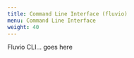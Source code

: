 ```yaml
---
title: Command Line Interface (fluvio)
menu: Command Line Interface
weight: 40
---
```


Fluvio CLI... goes here